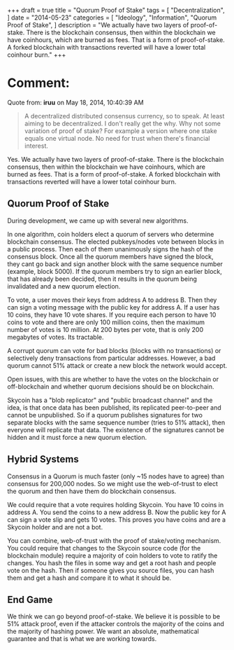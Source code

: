 +++
draft = true
title = "Quorum Proof of Stake"
tags = [
    "Decentralization",
]
date = "2014-05-23"
categories = [
    "Ideology",
    "Information",
    "Quorum Proof of Stake",
]
description = "We actually have two layers of proof-of-stake. There is the blockchain consensus, then within the blockchain we have coinhours, which are burned as fees. That is a form of proof-of-stake.  A forked blockchain with transactions reverted will have a lower total coinhour burn."
+++

# Comment:

Quote from: **iruu** on May 18, 2014, 10:40:39 AM
>A decentralized distributed consensus currency, so to speak. At least aiming to be decentralized.
>I don't really get the why. Why not some variation of proof of stake? For example a version where one stake equals one virtual node. No need for trust when there's financial interest.

Yes. We actually have two layers of proof-of-stake. There is the blockchain consensus, then within the blockchain we have coinhours, which are burned as fees. That is a form of proof-of-stake.  A forked blockchain with transactions reverted will have a lower total coinhour burn.

## Quorum Proof of Stake

During development, we came up with several new algorithms.

In one algorithm, coin holders elect a quorum of servers who determine blockchain consensus. The elected pubkeys/nodes vote between blocks in a public process. Then each of them unanimously signs the hash of the consensus block. Once all the quorum members have signed the block, they cant go back and sign another block with the same sequence number (example, block 5000). If the quorum members try to sign an earlier block, that has already been decided, then it results in the quorum being invalidated and a new quorum election.

To vote, a user moves their keys from address A to address B. Then they can sign a voting message with the public key for address A. If a user has 10 coins, they have 10 vote shares. If you require each person to have 10 coins to vote and there are only 100 million coins, then the maximum number of votes is 10 million. At 200 bytes per vote, that is only 200 megabytes of votes. Its tractable.

A corrupt quorum can vote for bad blocks (blocks with no transactions) or selectively deny transactions from particular addresses. However, a bad quorum cannot 51% attack or create a new block the network would accept.

Open issues, with this are whether to have the votes on the blockchain or off-blockchain and whether quorum decisions should be on blockchain.

Skycoin has a "blob replicator" and "public broadcast channel" and the idea, is that once data has been published, its replicated peer-to-peer and cannot be unpublished. So if a quorum publishes signatures for two separate blocks with the same sequence number (tries to 51% attack), then everyone will replicate that data. The existence of the signatures cannot be hidden and it must force a new quorum election.

## Hybrid Systems

Consensus in a Quorum is much faster (only ~15 nodes have to agree) than consensus for 200,000 nodes. So we might use the web-of-trust to elect the quorum and then have them do blockchain consensus.

We could require that a vote requires holding Skycoin. You have 10 coins in address A. You send the coins to a new address B. Now the public key for A can sign a vote slip and gets 10 votes. This proves you have coins and are a Skycoin holder and are not a bot.

You can combine, web-of-trust with the proof of stake/voting mechanism. You could require that changes to the Skycoin source code (for the blockchain module) require a majority of coin holders to vote to ratify the changes. You hash the files in some way and get a root hash and people vote on the hash. Then if someone gives you source files, you can hash them and get a hash and compare it to what it should be.

## End Game

We think we can go beyond proof-of-stake. We believe it is possible to be 51% attack proof, even if the attacker controls the majority of the coins and the majority of hashing power. We want an absolute, mathematical guarantee and that is what we are working towards.

